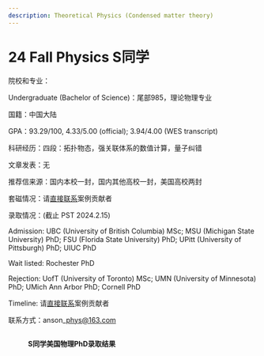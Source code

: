 ```yaml
---
description: Theoretical Physics (Condensed matter theory)
---
```


# 24 Fall Physics S同学

院校和专业：

Undergraduate (Bachelor of Science)：尾部985，理论物理专业

国籍：中国大陆

GPA：93.29/100, 4.33/5.00 (official); 3.94/4.00 (WES transcript) &#x20;

科研经历：四段：拓扑物态，强关联体系的数值计算，量子纠错

文章发表：无

推荐信来源：国内本校一封，国内其他高校一封，美国高校两封

套磁情况：请[直接联系](../li-yi-he-yin-si.md)案例贡献者

录取情况：(截止 PST 2024.2.15)&#x20;

Admission: UBC (University of British Columbia) MSc; MSU (Michigan State University) PhD; FSU (Florida State University) PhD; UPitt (University of Pittsburgh) PhD; UIUC PhD

Wait listed: Rochester PhD

Rejection: UofT (University of Toronto) MSc; UMN (University of Minnesota) PhD; UMich Ann Arbor PhD; Cornell PhD

Timeline: 请[直接联系](../li-yi-he-yin-si.md)案例贡献者

联系方式：anson\_phys@163.com

<figure><img src="../../.gitbook/assets/Yuntai_Visualization.png" alt=""><figcaption><p><strong>S同学美国物理PhD录取结果
